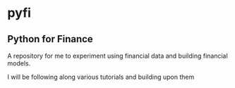 # pyfi

## Python for Finance

A repository for me to experiment using financial data and building financial models.

I will be following along various tutorials and building upon them